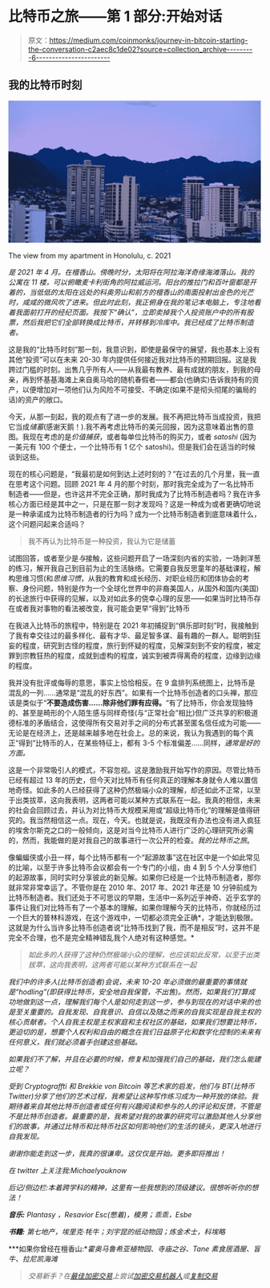 # 比特币之旅——第 1 部分:开始对话

> 原文：<https://medium.com/coinmonks/journey-in-bitcoin-starting-the-conversation-c2aec8c1de02?source=collection_archive---------6----------------------->

## 我的比特币时刻

![](img/9205440901839b07d6e1c0aa7e589a15.png)

The view from my apartment in Honolulu, c. 2021

*是 2021 年 4 月。在檀香山。傍晚时分，太阳将在阿拉海洋奇缘海滩落山。我的公寓在 11 楼，可以俯瞰麦卡利街角的阿拉威运河。阳台的推拉门和百叶窗都是开着的，当低低的太阳在远处的科奥劳山和前方的檀香山的南面投射出金色的光芒时，咸咸的微风吹了进来。但此时此刻，我正俯身在我的笔记本电脑上，专注地看着我面前打开的经纪页面。我按下“确认”，立即卖掉我个人投资账户中的所有股票，然后我把它们全部转换成比特币，并转移到冷库中。我已经成了比特币制造者。*

这是我的“比特币时刻”那一刻，我意识到，即使是最保守的展望，我也基本上没有其他“投资”可以在未来 20-30 年内提供任何接近我对比特币的预期回报。这是我跨过门槛的时刻。出售几乎所有人——从我最有教养、最有成就的朋友，到我的母亲，再到怀基基海滩上来自奥马哈的随机春假者——都会(也确实)告诉我持有的资产，以便增加对一项他们认为风险不可接受、不确定(如果不是彻头彻尾的骗局的话)的资产的敞口。

今天，从那一刻起，我的观点有了进一步的发展。我不再把比特币当成投资，我把它当成*储蓄*(感谢天鹅！).我不再考虑比特币的美元回报，因为这意味着出售的意图。我现在考虑的是*价值捕获*，或者每单位比特币的购买力，或者 *satoshi* (因为一美元有 100 个便士，一个比特币有 1 亿个 satoshi)。但是我们会在适当的时候谈到这些。

现在的核心问题是，“我最初是如何到达上述时刻的？”在过去的几个月里，我一直在思考这个问题。回顾 2021 年 4 月的那个时刻，那时我完全成为了一名比特币制造者——但是，也许这并不完全正确，那时我成为了比特币制造者吗？我在许多核心方面已经是其中之一，只是在那一刻才发现吗？这是一种成为或者更确切地说是一种承诺成为比特币制造者的行为吗？成为一个比特币制造者到底意味着什么，这个问题问起来合适吗？

> 我不再认为比特币是一种投资，我认为它是储蓄

试图回答，或者至少是*与*接触，这些问题开启了一场深刻内省的实验，一场剥洋葱的练习，解开我自己到目前为止的生活脉络。它需要自我反思童年的基础课程，解构思维习惯(和*思维习惯*，从我的教育和成长经历、对职业经历和团体协会的考察、身份问题，特别是作为一个全球化世界中的非裔美国人，从国外和国内(美国)的长途旅行中获得的见解，以及对如此多的侥幸心理的反思——如果当时比特币存在或者我对事物的看法被改变，我可能会更早“得到”比特币

在我进入比特币的旅程中，特别是在 2021 年初捕捉到“俱乐部时刻”时，我接触到了我有幸交往过的最多样化、最有才华、最足智多谋、最有趣的一群人。聪明到狂妄的程度，研究到古怪的程度，旅行到怀疑的程度，见解深刻到不安的程度，被定罪到宗教狂热的程度，成就到虚构的程度，诚实到被弄得离奇的程度，边缘到边缘的程度。

我并没有批评或侮辱的意思，事实上恰恰相反。在 9 盒排列系统图上，比特币是混乱的一列……通常是“混乱的好东西”。如果有一个比特币创造者的口头禅，那应该是类似于“**不要造成伤害……除非他们罪有应得。**“有了比特币，你会发现独特的、甚至是畸形的个人陌生感与同样奇怪(与“正常社会”相比)但广泛共享的积极道德标准的矛盾结合，这使得所有交易对手之间的分布式甚至匿名信任成为可能——无论是在经济上，还是越来越多地在社会上。总的来说，我认为我遇到的每个真正“得到”比特币的人，在某些特征上，都有 3-5 个标准偏差……同样，*通常是好的方面。*

这是一个非常吸引人的模式，不容忽视。这是激励我开始写作的原因。尽管比特币已经有超过 13 年的历史，但今天对比特币有任何真正的理解本身就令人难以置信地奇怪。如此多的人已经获得了这种仍然极端小众的理解，却还如此不正常，以至于出类拔萃，这向我表明，这两者可能以某种方式联系在一起。我真的相信，未来的社会会回顾过去，并认为对比特币大规模采用或“超级比特币化”的理解是值得研究的。我当然相信这一点。现在，今天。也就是说，我既没有办法也没有进入疯狂的埃舍尔斯克之口的一般倾向，这是对当今比特币人进行广泛的心理研究所必需的，然而，我能做的是对我自己的故事进行一次公开的检查。*我的比特币之旅*。

像蝙蝠侠或小丑一样，每个比特币都有一个“起源故事”这在社区中是一个如此常见的比喻，以至于许多比特币会议都会有一个专门的小组，由 4 到 5 个人分享他们的起源故事，同时实时分享彼此的新见解。如果你已经是一个比特币制造者，那你就非常非常幸运了。不管你是在 2010 年、2017 年、2021 年还是 10 分钟前成为比特币制造者。我们还处于不可思议的早期，生活中一系列近乎神奇、近乎玄学的事件让我们对比特币有了一个基本的理解。如果你理解今天的比特币，你就经历过一个巨大的普林科游戏，在这个游戏中，一切都必须完全正确*，才能达到极限。这就是为什么当许多比特币创造者说“比特币找到了我，而不是相反”时，这并不是完全不合理，也不是完全精神错乱我个人绝对有这种感觉。*

> *如此多的人获得了这种仍然极端小众的理解，也应该如此反常，以至于出类拔萃，这向我表明，这两者可能以某种方式联系在一起*

*我们中的许多人(比特币创造者)会说，未来 10-20 年必须做的最重要的事情就是“hodling”(即获得比特币，安全地自我保管，不出售)。然而，如果我们打算成功地做到这一点，理解我们每个人是如何走到这一步，参与到现在的对话中来的也是至关重要的。自我发现、自我意识、自信以及随之而来的自我实现是自我主权的核心贡献者。个人自我主权是主权家庭和主权社区的基础，如果我们想要比特币，更迫切的是，想要个人权利和自由的概念在我们日益原子化和数字化控制的未来有任何意义，我们就必须着手创建这些基础。*

*如果我们不了解，并且在必要的时候，修复和加强我们自己的基础，我们怎么能建立呢？*

*受到 Cryptograffti 和 Brekkie von Bitcoin 等艺术家的启发，他们与 BT(比特币 Twitter)分享了他们的艺术过程，我希望让这种写作练习成为一种开放的体验。我期待着来自其他比特币创造者或任何有兴趣阅读和参与的人的评论和反馈，不管是不是比特币创造者。最重要的是，我希望对我的故事的研究可以激励其他人分享他们的故事，并通过比特币和比特币社区如何影响他们的生活的镜头，更深入地进行自我发现。*

*谢谢你能走到这一步，我真的很谦卑。这仅仅是开始。更多即将推出！*

*在 twitter 上关注我:Michaelyouknow*

*后记/侧边栏:本着跨学科的精神，这里有一些我想到的顶级建议。很想听听你的想法！*

***音乐:** *Plantasy* ，Resavior *Esc(憋着)*，模男；*乖乖*，Esbe*

***书籍:** *第七地产*，埃里克·牦牛；*刘宇昆的纸动物园*；*炼金术士*，科埃略*

***如果你曾经在檀香山:**霍奥马鲁希亚植物园、寺庙之谷、Tane 素食居酒屋、盲牛、拉尼凯海滩*

> *交易新手？在[最佳加密交易](/coinmonks/crypto-exchange-dd2f9d6f3769)上尝试[加密交易机器人](/coinmonks/crypto-trading-bot-c2ffce8acb2a)或[复制交易](/coinmonks/top-10-crypto-copy-trading-platforms-for-beginners-d0c37c7d698c)*